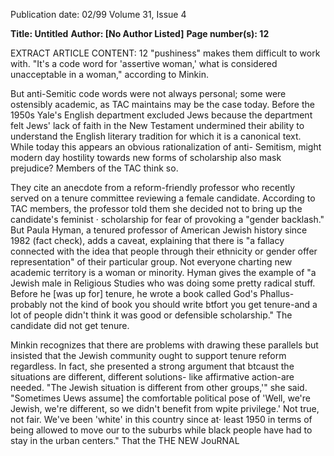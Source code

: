 Publication date: 02/99
Volume 31, Issue 4

**Title: Untitled**
**Author:  [No Author Listed]**
**Page number(s): 12**

EXTRACT ARTICLE CONTENT:
12 
"pushiness" makes them difficult to work 
with. "It's a code word for 'assertive woman,' 
what is considered unacceptable in a 
woman," according to Minkin. 

But anti-Semitic code words were not 
always personal; some were ostensibly 
academic, as TAC maintains may be the case 
today. Before the 1950s Yale's English 
department excluded Jews because the 
department felt Jews' lack of faith in the New 
Testament undermined their ability to 
understand the English literary tradition for 
which it is a canonical text. While today this 
appears an obvious rationalization of anti-
Semitism, might modern day hostility 
towards new forms of scholarship also mask 
prejudice? Members of the TAC think so. 

They cite an anecdote from a reform-friendly 
professor who recently served on a tenure 
committee reviewing a female candidate. 
According to TAC members, the professor 
told them she decided not to bring up the 
candidate's feminist · scholarship for fear of 
provoking a "gender backlash." But Paula 
Hyman, a tenured professor of American 
Jewish history since 1982 (fact check), adds a 
caveat, explaining that there is "a fallacy 
connected with the idea that people through 
their ethnicity or gender offer representation" 
of their particular group. Not everyone 
charting new academic territory is a woman 
or minority. Hyman gives the example of "a 
Jewish male in Religious Studies who was 
doing some pretty radical stuff. Before he 
[was up for] tenure, he wrote a book called 
God's Phallus-probably not the kind of 
book you should write btfort you get 
tenure-and a lot of people didn't think it 
was good or defensible scholarship." The 
candidate did not get tenure. 

Minkin recognizes that there are 
problems with drawing these parallels but 
insisted that the Jewish community ought to 
support tenure reform regardless. In fact, she 
presented a strong argument that btcaust the 
situations are different, different solutions-
like affirmative action-are needed. "The 
Jewish situation is different from other 
groups,'" she said. "Sometimes Uews assume] 
the comfortable political pose of 'Well, we're 
Jewish, we're different, so we didn't benefit 
from wpite privilege.' Not true, not fair. 
We've been 'white' in this country since at· 
least 1950 in terms of being allowed to move 
our to the suburbs while black people have 
had to stay in the urban centers." That the 
THE NEW JouRNAL
